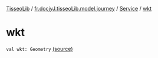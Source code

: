 [TisseoLib](../../index.md) / [fr.docjyJ.tisseoLib.model.journey](../index.md) / [Service](index.md) / [wkt](./wkt.md)

# wkt

`val wkt: Geometry` [(source)](https://github.com/docjyj/tisseoLib/tree/master/src/main/kotlin/fr/docjyJ/tisseoLib/model/journey/Service.kt#L31)